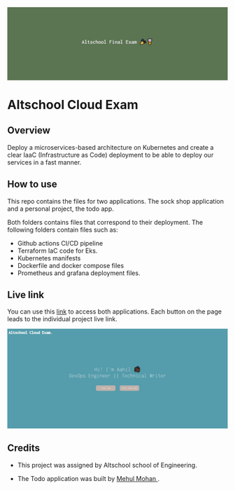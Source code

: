 <img align= "center" alt="Cover image" src="/images/cover image.JPG">

# Altschool Cloud Exam

## Overview
Deploy a microservices-based architecture on Kubernetes and create a clear IaaC (Infrastructure as Code) deployment to be able to deploy our services in a fast manner.

## How to use

This repo contains the files for two applications. The sock shop application and a personal project, the todo app.

Both folders contains files that correspond to their deployment. The following folders contain files such as:

- Github actions CI/CD pipeline
- Terraform IaC code for Eks.
- Kubernetes manifests
- Dockerfile and docker compose files
- Prometheus and grafana deployment files.

## Live link

You can use this [link](https://aahil13.github.io/Altschool-final-Exam/) to access both applications. Each button on the page leads to the individual project live link.

![Project Screenshot](/images/appimage.JPG)

## Credits

- This project was assigned by Altschool school of Engineering. 

- The Todo application was built by [Mehul Mohan
](https://github.com/mehulmpt). 


